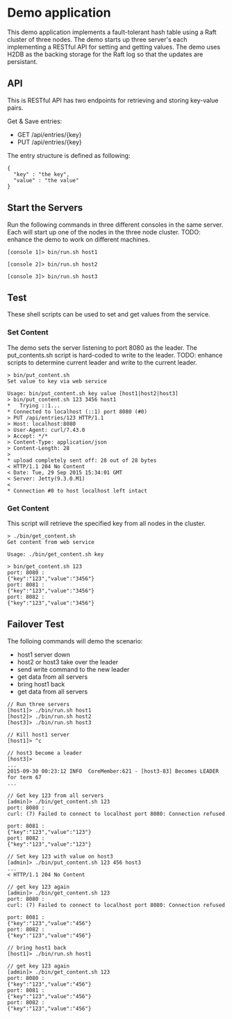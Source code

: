 # Demo application

This demo application implements a fault-tolerant hash table using a
Raft cluster of three nodes.  The demo starts up three server's each
implementing a RESTful API for setting and getting values.  The demo
uses H2DB as the backing storage for the Raft log so that the updates
are persistant.

## API

This is RESTful API has two endpoints for retrieving and storing key-value pairs.

Get & Save entries:
  - GET /api/entries/{key}
  - PUT /api/entries/{key}

The entry structure is defined as following:
```
{
  "key" : "the key",
  "value" : "the value"
}
```

## Start the Servers

Run the following commands in three different consoles in the same server. Each will
start up one of the nodes in the three node cluster.
TODO: enhance the demo to work on different machines.

```
[console 1]> bin/run.sh host1

[console 2]> bin/run.sh host2

[console 3]> bin/run.sh host3
```

## Test

These shell scripts can be used to set and get values from the service.

### Set Content

The demo sets the server listening to port 8080 as the leader. The
put_contents.sh script is hard-coded to write to the leader. TODO:
enhance scripts to determine current leader and write to the current
leader.

```
> bin/put_content.sh
Set value to key via web service

Usage: bin/put_content.sh key value [host1|host2|host3]
> bin/put_content.sh 123 3456 host1
*   Trying ::1...
* Connected to localhost (::1) port 8080 (#0)
> PUT /api/entries/123 HTTP/1.1
> Host: localhost:8080
> User-Agent: curl/7.43.0
> Accept: */*
> Content-Type: application/json
> Content-Length: 28
>
* upload completely sent off: 28 out of 28 bytes
< HTTP/1.1 204 No Content
< Date: Tue, 29 Sep 2015 15:34:01 GMT
< Server: Jetty(9.3.0.M1)
<
* Connection #0 to host localhost left intact
```

### Get Content

This script will retrieve the specified key from all nodes in the cluster.

```
> ./bin/get_content.sh
Get content from web service

Usage: ./bin/get_content.sh key

> bin/get_content.sh 123
port: 8080 :
{"key":"123","value":"3456"}
port: 8081 :
{"key":"123","value":"3456"}
port: 8082 :
{"key":"123","value":"3456"}
```

## Failover Test
The folloing commands will demo the scenario:
  - host1 server down
  - host2 or host3 take over the leader
  - send write command to the new leader
  - get data from all servers
  - bring host1 back
  - get data from all servers

```
// Run three servers
[host1]> ./bin/run.sh host1
[host2]> ./bin/run.sh host2
[host3]> ./bin/run.sh host3

// Kill host1 server
[host1]> ^c

// host3 become a leader
[host3]>
...
2015-09-30 00:23:12 INFO  CoreMember:621 - [host3-83] Becomes LEADER for term 67
...

// Get key 123 from all servers
[admin]> ./bin/get_content.sh 123
port: 8080 :
curl: (7) Failed to connect to localhost port 8080: Connection refused

port: 8081 :
{"key":"123","value":"123"}
port: 8082 :
{"key":"123","value":"123"}

// Set key 123 with value on host3
[admin]> ./bin/put_content.sh 123 456 host3
...
< HTTP/1.1 204 No Content

// get key 123 again
[admin]> ./bin/get_content.sh 123
port: 8080 :
curl: (7) Failed to connect to localhost port 8080: Connection refused

port: 8081 :
{"key":"123","value":"456"}
port: 8082 :
{"key":"123","value":"456"}

// bring host1 back
[host1]> ./bin/run.sh host1

// get key 123 again
[admin]> ./bin/get_content.sh 123
port: 8080 :
{"key":"123","value":"456"}
port: 8081 :
{"key":"123","value":"456"}
port: 8082 :
{"key":"123","value":"456"}

```
